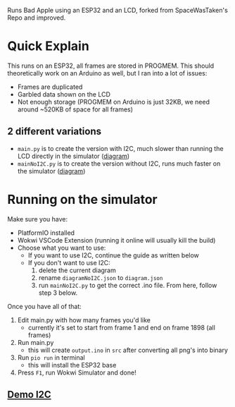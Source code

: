 Runs Bad Apple using an ESP32 and an LCD, forked from SpaceWasTaken's Repo and improved.

# Quick Explain
This runs on an ESP32, all frames are stored in PROGMEM.
This should theoretically work on an Arduino as well, but I ran into a lot of issues:
* Frames are duplicated
* Garbled data shown on the LCD
* Not enough storage (PROGMEM on Arduino is just 32KB, we need around ~520KB of space for all frames)
## 2 different variations
* `main.py` is to create the version with I2C, much slower than running the LCD directly in the simulator ([diagram](https://github.com/GangsterFox/Bad-Apple-On-ESP32-LCD/blob/main/diagram.json))
* `mainNoI2C.py` is to create the version without I2C, runs much faster on the simulator ([diagram](https://github.com/GangsterFox/Bad-Apple-On-ESP32-LCD/blob/main/diagramNoI2C.json))

# Running on the simulator
Make sure you have:
* PlatformIO installed
* Wokwi VSCode Extension (running it online will usually kill the build)
* Choose what you want to use:
    * If you want to use I2C, continue the guide as written below
    * If you don't want to use I2C: 
        1. delete the current diagram
        2. rename `diagramNoI2C.json` to `diagram.json` 
        3. run `mainNoI2C.py` to get the correct .ino file. From here, follow step 3 below.

Once you have all of that:

1. Edit main.py with how many frames you'd like
    * currently it's set to start from frame 1 and end on frame 1898 (all frames)
2. Run main.py
    * this will create `output.ino` in `src` after converting all png's into binary
3. Run `pio run` in terminal
    * this will install the ESP32 base
4. Press `F1`, run Wokwi Simulator and done!


## [Demo I2C](https://wokwi.com/projects/401565888569363457)
